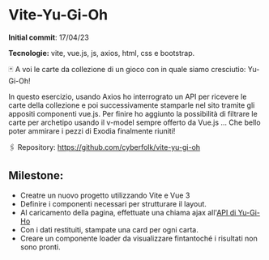 # Vite-Yu-Gi-Oh

**Initial commit**: 17/04/23

**Tecnologie:** vite, vue.js, js, axios, html, css e bootstrap.

🃏 A voi le carte da collezione di un gioco con in quale siamo cresciutio: Yu-Gi-Oh!

In questo esercizio, usando Axios ho interrograto un API per ricevere le carte della collezione e poi successivamente stamparle nel sito tramite gli appositi componenti vue.js. Per finire ho aggiunto la possibilità di filtrare le carte per archetipo usando il v-model sempre offerto da Vue.js ... Che bello poter ammirare i pezzi di Exodia finalmente riuniti!

🖇️ Repository:
https://github.com/cyberfolk/vite-yu-gi-oh

## Milestone:

- Creatre un nuovo progetto utilizzando Vite e Vue 3
- Definire i componenti necessari per strutturare il layout.
- Al caricamento della pagina, effettuate una chiama ajax all'[API di Yu-Gi-Ho](https://ygoprodeck.com/api-guide/)
- Con i dati restituiti, stampate una card per ogni carta.
- Creare un componente loader da visualizzare fintantoché i risultati non sono pronti.
